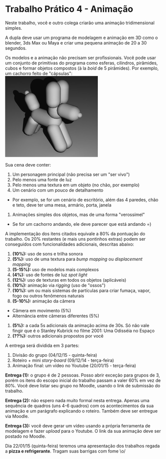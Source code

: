 # Trabalho Prático 4 - Animação

Neste trabalho, você e outro colega criarão uma animação tridimensional
simples.

A dupla deve usar um programa de modelagem e animação em 3D como o blender, 3ds
Max ou Maya e criar uma pequena animação de 20 a 30 segundos.

Os modelos e a animação não precisam ser profissionais. Você pode usar um
conjunto de primitivas do programa como esferas, cilindros, pirâmides, cubos e
formar objetos compostos (à la _boid_ de 5 pirâmides). Por exemplo, um cachorro
feito de "cápsulas":
![](images/balloon-dog.jpg)

Sua cena deve conter:
1. Um personagem principal (não precisa ser um "ser vivo")
1. Pelo menos uma fonte de luz
1. Pelo menos uma textura em um objeto (no chão, por exemplo)
1. Um cenário com um pouco de detalhamento
  - Por exemplo, se for um cenário de escritório, além das 4 paredes, chão e
    teto, deve ter uma mesa, armário, porta, janela
1. Animações simples dos objetos, mas de uma forma "verossímel"
  - Se for um cachorro andando, ele deve parecer que está andando =)

A implementação dos itens citados equivale a 80% da pontuação do trabalho. Os
20% restantes (e mais uns pontinhos extras) podem ser conseguidos com
funcionalidades adicionais, descritas abaixo:

1. **(10%):** uso de sons e trilha sonora
1. **(5%):** uso de uma textura para _bump mapping_ ou _displacement mapping_
1. **(5-15%):** uso de modelos mais complexos
1. **(4%):** uso de fontes de luz _spot light_
1. **(12%):** uso de texturas em todos os objetos (aplicáveis)
1. **(10%):** animação via _rigging_ (uso de "ossos")
1. **(10%):** um ou mais sistemas de partículas para criar fumaça, vapor, fogo
   ou outros fenômenos naturais
1. **(5-10%):** animação da câmera
  - Câmera em movimento (5%)
  - Alternância entre câmeras diferentes (5%)
1. **(5%):** a cada 5s adicionais da animação acima de 30s. Só não vale
   fingir que é o Stanley Kubrick no filme 2001: Uma Odisséia no Espaço
1. **(??%):** outros adicionais propostos por você

A entrega será dividida em 3 partes:
1. Divisão do grupo (04/12/15 - quinta-feira)
1. Roteiro + mini _story-board_ (09/12/14 - terça-feira)
1. Animação final: um vídeo no Youtube (20/01/15 - terça-feira)

**Entrega (1):** o grupo é de 2 pessoas. Posso abrir exceção para grupos de 3,
porém os itens do escopo inicial do trabalho passam a valer 60% em vez de 80%.
Você deve listar seu grupo no Moodle, usando o link de submissão do trabalho.

**Entrega (2):** não espero nada muito formal nesta entrega. Apenas uma
sequência de quadros (uns 4-6 quadros) com os acontecimentos da sua animação
e um parágrafo explicando o roteiro. Também deve ser entregue via Moodle.

**Entrega (3):** você deve gerar um vídeo usando a própria ferramenta de
modelagem e fazer _upload_ para o Youtube. O link da sua animação deve ser
postado no Moodle.

Dia 22/01/15 (quinta-feira) teremos uma apresentação dos trabalhos regada a
**pizza e refrigerante**. Tragam suas barrigas com fome \o/
